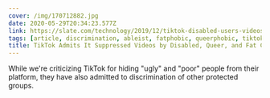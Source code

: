 ```yaml
---
cover: /img/170712882.jpg
date: 2020-05-29T20:34:23.577Z
link: https://slate.com/technology/2019/12/tiktok-disabled-users-videos-suppressed.html?
tags: [article, discrimination, ableist, fatphobic, queerphobic, tiktok]
title: TikTok Admits It Suppressed Videos by Disabled, Queer, and Fat Creators
---
```


While we're criticizing TikTok for hiding "ugly" and "poor" people from their platform, they have also admitted to discrimination of other protected groups.
